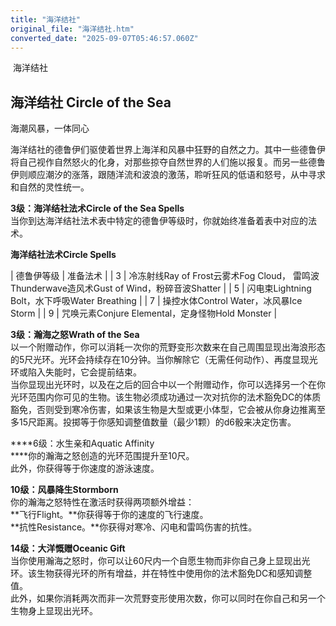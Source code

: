 ```yaml
---
title: "海洋结社"
original_file: "海洋结社.htm"
converted_date: "2025-09-07T05:46:57.060Z"
---
```


﻿ 海洋结社  

## **海洋结社 Circle of the Sea**

海潮风暴，一体同心

海洋结社的德鲁伊们驱使着世界上海洋和风暴中狂野的自然之力。其中一些德鲁伊将自己视作自然怒火的化身，对那些掠夺自然世界的人们施以报复。而另一些德鲁伊则顺应潮汐的涨落，跟随洋流和波浪的激荡，聆听狂风的低语和怒号，从中寻求和自然的灵性统一。

****3级：海洋结社法术Circle of the Sea Spells****  
当你到达海洋结社法术表中特定的德鲁伊等级时，你就始终准备着表中对应的法术。

**海洋结社法术Circle Spells**  

| 德鲁伊等级 | 准备法术 |
| 3 | 冷冻射线Ray of Frost云雾术Fog Cloud， 雷鸣波Thunderwave造风术Gust of Wind，粉碎音波Shatter |
| 5 | 闪电束Lightning Bolt，水下呼吸Water Breathing |
| 7 | 操控水体Control Water，冰风暴Ice Storm |
| 9 | 咒唤元素Conjure Elemental，定身怪物Hold Monster |

****3级：瀚海之怒Wrath of the Sea****  
以一个附赠动作，你可以消耗一次你的荒野变形次数来在自己周围显现出海浪形态的5尺光环。光环会持续存在10分钟。当你解除它（无需任何动作）、再度显现光环或陷入失能时，它会提前结束。  
当你显现出光环时，以及在之后的回合中以一个附赠动作，你可以选择另一个在你光环范围内你可见的生物。该生物必须成功通过一次对抗你的法术豁免DC的体质豁免，否则受到寒冷伤害，如果该生物是大型或更小体型，它会被从你身边推离至多15尺距离。投掷等于你感知调整值数量（最少1颗）的d6骰来决定伤害。

****6级：水生亲和Aquatic Affinity  
****你的瀚海之怒创造的光环范围提升至10尺。  
此外，你获得等于你速度的游泳速度。

****10级：风暴降生Stormborn****  
你的瀚海之怒特性在激活时获得两项额外增益：  
**飞行Flight。**你获得等于你的速度的飞行速度。  
**抗性Resistance。**你获得对寒冷、闪电和雷鸣伤害的抗性。

****14级：大洋慨赠Oceanic Gift****  
当你使用瀚海之怒时，你可以让60尺内一个自愿生物而非你自己身上显现出光环。该生物获得光环的所有增益，并在特性中使用你的法术豁免DC和感知调整值。  
此外，如果你消耗两次而非一次荒野变形使用次数，你可以同时在你自己和另一个生物身上显现出光环。